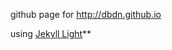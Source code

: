 github page for http://dbdn.github.io

using [Jekyll Light](https://github.com/pexcn/Jekyll-Light)**
